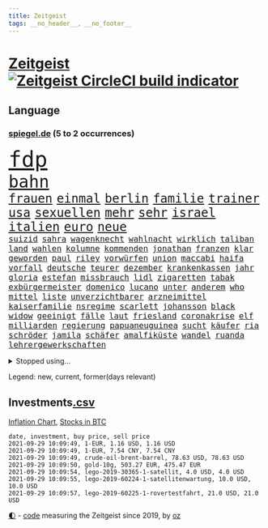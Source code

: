```yaml
---
title: Zeitgeist
tags: __no_header__, __no_footer__
---
```


# [Zeitgeist](https://oliz.io/zeitgeist/) [![Zeitgeist CircleCI build indicator](https://circleci.com/gh/ooz/zeitgeist.svg?style=shield)](https://circleci.com/gh/ooz/zeitgeist)

## Language

<h3><a href="https://www.spiegel.de" target="_blank">spiegel.de</a> (5 to 2 occurrences)</h3>
<p style="font-family:monospace">
<span style="font-size:32pt"><a href="news_links.html#fdp" class="current">fdp</a></span>
<br>
<span style="font-size:25pt"><a href="news_links.html#bahn" class="current">bahn</a></span>
<br>
<span style="font-size:18pt"><a href="news_links.html#frauen" class="current">frauen</a></span>
<span style="font-size:18pt"><a href="news_links.html#einmal" class="current">einmal</a></span>
<span style="font-size:18pt"><a href="news_links.html#berlin" class="current">berlin</a></span>
<span style="font-size:18pt"><a href="news_links.html#familie" class="current">familie</a></span>
<span style="font-size:18pt"><a href="news_links.html#trainer" class="current">trainer</a></span>
<span style="font-size:18pt"><a href="news_links.html#usa" class="current">usa</a></span>
<span style="font-size:18pt"><a href="news_links.html#sexuellen" class="current">sexuellen</a></span>
<span style="font-size:18pt"><a href="news_links.html#mehr" class="current">mehr</a></span>
<span style="font-size:18pt"><a href="news_links.html#sehr" class="current">sehr</a></span>
<span style="font-size:18pt"><a href="news_links.html#israel" class="current">israel</a></span>
<span style="font-size:18pt"><a href="news_links.html#italien" class="current">italien</a></span>
<span style="font-size:18pt"><a href="news_links.html#euro" class="current">euro</a></span>
<span style="font-size:18pt"><a href="news_links.html#neue" class="current">neue</a></span>
<br>
<span style="font-size:12pt"><a href="news_links.html#suizid" class="new">suizid</a></span>
<span style="font-size:12pt"><a href="news_links.html#sahra" class="current">sahra</a></span>
<span style="font-size:12pt"><a href="news_links.html#wagenknecht" class="current">wagenknecht</a></span>
<span style="font-size:12pt"><a href="news_links.html#wahlnacht" class="new">wahlnacht</a></span>
<span style="font-size:12pt"><a href="news_links.html#wirklich" class="current">wirklich</a></span>
<span style="font-size:12pt"><a href="news_links.html#taliban" class="current">taliban</a></span>
<span style="font-size:12pt"><a href="news_links.html#land" class="current">land</a></span>
<span style="font-size:12pt"><a href="news_links.html#wahlen" class="current">wahlen</a></span>
<span style="font-size:12pt"><a href="news_links.html#kolumne" class="current">kolumne</a></span>
<span style="font-size:12pt"><a href="news_links.html#kommenden" class="current">kommenden</a></span>
<span style="font-size:12pt"><a href="news_links.html#jonathan" class="current">jonathan</a></span>
<span style="font-size:12pt"><a href="news_links.html#franzen" class="new">franzen</a></span>
<span style="font-size:12pt"><a href="news_links.html#klar" class="current">klar</a></span>
<span style="font-size:12pt"><a href="news_links.html#geworden" class="current">geworden</a></span>
<span style="font-size:12pt"><a href="news_links.html#paul" class="current">paul</a></span>
<span style="font-size:12pt"><a href="news_links.html#riley" class="new">riley</a></span>
<span style="font-size:12pt"><a href="news_links.html#vorwürfen" class="current">vorwürfen</a></span>
<span style="font-size:12pt"><a href="news_links.html#union" class="current">union</a></span>
<span style="font-size:12pt"><a href="news_links.html#maccabi" class="new">maccabi</a></span>
<span style="font-size:12pt"><a href="news_links.html#haifa" class="new">haifa</a></span>
<span style="font-size:12pt"><a href="news_links.html#vorfall" class="current">vorfall</a></span>
<span style="font-size:12pt"><a href="news_links.html#deutsche" class="current">deutsche</a></span>
<span style="font-size:12pt"><a href="news_links.html#teurer" class="current">teurer</a></span>
<span style="font-size:12pt"><a href="news_links.html#dezember" class="current">dezember</a></span>
<span style="font-size:12pt"><a href="news_links.html#krankenkassen" class="new">krankenkassen</a></span>
<span style="font-size:12pt"><a href="news_links.html#jahr" class="current">jahr</a></span>
<span style="font-size:12pt"><a href="news_links.html#gloria" class="current">gloria</a></span>
<span style="font-size:12pt"><a href="news_links.html#estefan" class="new">estefan</a></span>
<span style="font-size:12pt"><a href="news_links.html#missbrauch" class="current">missbrauch</a></span>
<span style="font-size:12pt"><a href="news_links.html#lidl" class="current">lidl</a></span>
<span style="font-size:12pt"><a href="news_links.html#zigaretten" class="current">zigaretten</a></span>
<span style="font-size:12pt"><a href="news_links.html#tabak" class="new">tabak</a></span>
<span style="font-size:12pt"><a href="news_links.html#exbürgermeister" class="current">exbürgermeister</a></span>
<span style="font-size:12pt"><a href="news_links.html#domenico" class="current">domenico</a></span>
<span style="font-size:12pt"><a href="news_links.html#lucano" class="new">lucano</a></span>
<span style="font-size:12pt"><a href="news_links.html#unter" class="current">unter</a></span>
<span style="font-size:12pt"><a href="news_links.html#anderem" class="current">anderem</a></span>
<span style="font-size:12pt"><a href="news_links.html#who" class="current">who</a></span>
<span style="font-size:12pt"><a href="news_links.html#mittel" class="current">mittel</a></span>
<span style="font-size:12pt"><a href="news_links.html#liste" class="current">liste</a></span>
<span style="font-size:12pt"><a href="news_links.html#unverzichtbarer" class="new">unverzichtbarer</a></span>
<span style="font-size:12pt"><a href="news_links.html#arzneimittel" class="new">arzneimittel</a></span>
<span style="font-size:12pt"><a href="news_links.html#kaiserfamilie" class="new">kaiserfamilie</a></span>
<span style="font-size:12pt"><a href="news_links.html#nsregime" class="current">nsregime</a></span>
<span style="font-size:12pt"><a href="news_links.html#scarlett" class="current">scarlett</a></span>
<span style="font-size:12pt"><a href="news_links.html#johansson" class="current">johansson</a></span>
<span style="font-size:12pt"><a href="news_links.html#black" class="current">black</a></span>
<span style="font-size:12pt"><a href="news_links.html#widow" class="current">widow</a></span>
<span style="font-size:12pt"><a href="news_links.html#geeinigt" class="current">geeinigt</a></span>
<span style="font-size:12pt"><a href="news_links.html#fälle" class="current">fälle</a></span>
<span style="font-size:12pt"><a href="news_links.html#laut" class="current">laut</a></span>
<span style="font-size:12pt"><a href="news_links.html#friesland" class="current">friesland</a></span>
<span style="font-size:12pt"><a href="news_links.html#coronakrise" class="current">coronakrise</a></span>
<span style="font-size:12pt"><a href="news_links.html#elf" class="current">elf</a></span>
<span style="font-size:12pt"><a href="news_links.html#milliarden" class="current">milliarden</a></span>
<span style="font-size:12pt"><a href="news_links.html#regierung" class="current">regierung</a></span>
<span style="font-size:12pt"><a href="news_links.html#papuaneuguinea" class="new">papuaneuguinea</a></span>
<span style="font-size:12pt"><a href="news_links.html#sucht" class="current">sucht</a></span>
<span style="font-size:12pt"><a href="news_links.html#käufer" class="current">käufer</a></span>
<span style="font-size:12pt"><a href="news_links.html#ria" class="new">ria</a></span>
<span style="font-size:12pt"><a href="news_links.html#schröder" class="current">schröder</a></span>
<span style="font-size:12pt"><a href="news_links.html#jamila" class="new">jamila</a></span>
<span style="font-size:12pt"><a href="news_links.html#schäfer" class="current">schäfer</a></span>
<span style="font-size:12pt"><a href="news_links.html#amalfiküste" class="new">amalfiküste</a></span>
<span style="font-size:12pt"><a href="news_links.html#wandel" class="current">wandel</a></span>
<span style="font-size:12pt"><a href="news_links.html#ruanda" class="current">ruanda</a></span>
<span style="font-size:12pt"><a href="news_links.html#lehrergewerkschaften" class="new">lehrergewerkschaften</a></span>
</p>
<details>
<summary>Stopped using...</summary>
<p class="former" style="font-size:12pt">
ersatz(345) locker(345) lukaschenko(345) echte(344) kapitän(344) runter(344) ankunft(343) geschäft(343) kriminelle(343) kurzfristig(343) seitdem(343) arbeiter(342) bars(342) diskutieren(342) fahrzeug(342) fühlt(342) gefüllt(342) reduziert(342) senken(342) 8000(341) attackieren(341) beschreibt(341) erlitten(341) fallzahlen(341) infektionen(341) notfalls(341) verlust(341) zuhause(341) 2016(340) arsenal(340) beamter(340) benjamin(340) beweisen(340) finanzaufsicht(340) france(340) glimpflich(340) intensivbetten(340) leere(340) menge(340) veränderte(340) wunsch(340) bahnhof(339) bar(339) entlastet(339) geboten(339) israelische(339) konzernchef(339) schadet(339) verzweifelt(339) überlebte(339) 99(338) coronazahlen(338) einziges(338) geäußert(338) konfrontiert(338) länge(338) schnee(338) stürmer(338) suchte(338) vorstand(338) ärgert(338) äußert(338) 5(337) altmaier(337) dreimal(337) einstieg(337) einwohner(337) entsprechende(337) giftanschlag(337) gleichberechtigung(337) hinterher(337) islamischen(337) lockdowns(337) metern(337) quote(337) scheidende(337) spaniens(337) swetlana(337) theater(337) tipps(337) ankündigung(336) behandlung(336) bestimmte(336) bundesland(336) christine(336) elisabeth(336) fahrrad(336) investieren(336) islamischer(336) jüdische(336) lukas(336) minute(336) plus(336) rückt(336) stecken(336) tichanowskaja(336) unabhängige(336) verpassen(336) wales(336) überwachung(336) bayerns(335) bitte(335) einzelne(335) einzig(335) entkommen(335) eustaaten(335) fabrik(335) froh(335) hinaus(335) ifoindex(335) kassiert(335) letzter(335) ludwig(335) psg(335) sicherte(335) standort(335) unterzeichnet(335) viren(335) welchem(335) 98(334) einzelnen(334) feuerwehrleute(334) legendären(334) meldete(334) metropolen(334) nancy(334) pocht(334) studieren(334) verschwinden(334) geflogen(333) grundschüler(333) gutachten(333) jury(333) kollege(333) löw(333) mancherorts(333) treten(333) wissenschaft(333) 2500(332) bestimmt(332) billionen(332) eigentümer(332) erkennt(332) fernen(332) großeinsatz(332) künstlerin(332) m(332) rettungsschiff(332) schwindet(332) unbekannten(332) weltwirtschaft(332) coronapolitik(331) dreht(331) feiertagen(331) flüchtlingen(331) haustiere(331) komisch(331) mangelt(331) manuel(331) of(331) organisationen(331) rechtsaußen(331) rekordmeister(331) untersuchungsausschuss(331) verabreicht(331) verschwand(331) 180(330) brachen(330) ecken(330) kulissen(330) lebte(330) leipzigs(330) netanyahu(330) verstärken(330) zustimmung(330) 34(329) bewährungsstrafe(329) drastischen(329) eingesetzt(329) gesprengt(329) karriereberaterin(329) spekuliert(329) toter(329) verteilung(329) wochenüberblick(329) zucker(329) abgebrochen(328) bekämpft(328) bremer(328) dahintersteckt(328) gefördert(328) grande(328) grundlage(328) karte(328) lambrecht(328) meinem(328) schwieg(328) sinn(328) unterlag(328) verantwortlichen(328) durcheinander(327) gefährlicher(327) phil(327) richtet(327) william(327) 13jähriger(326) coronaerkrankung(326) erfindung(326) kimmich(326) lücke(326) behandeln(325) kronprinz(325) langfristig(325) düstere(324) erfuhr(324) herzen(324) hob(324) via(324) behaupten(323) küstenwache(323) tim(323) weite(323) amtsgericht(322) automobilgeschichte(322) begeisterten(322) irren(322) schlappe(322) verschwanden(322) 55(321) abkehr(321) alarmiert(321) bett(321) empfängt(321) gering(321) kontakte(321) sportlerinnen(321) zweites(321) berühmten(320) bob(320) propaganda(320) zivilen(320) boom(319) karin(319) spaltet(319) analysiert(318) erschwert(318) gewinn(318) niedrigere(318) ordnung(318) präsenzunterricht(318) rollt(318) beteiligen(317) bruce(317) dfbpokal(317) spanische(317) zurückgewiesen(317) abseits(316) brandenburger(316) bundesgesundheitsminister(316) getragen(316) rose(316) terrorismus(316) 82(315) aufgestellt(315) aufhalten(315) fortuna(315) hohem(315) mehrerer(315) schulschließungen(315) trauert(315) deutliches(314) erstickt(314) familienministerin(314) fliegt(314) führenden(314) krebs(314) rettung(314) schonen(314) betrogen(313) eigenem(313) heftiger(313) pushbacks(313) risikogruppen(313) km/h(312) menschenrechtsverletzungen(312) philosoph(312) titelverteidiger(312) heftigen(311) kinderpornografie(311) mutationen(311) warfen(311) gelandet(310) arbeitslose(309) erzbistum(309) spahns(309) regierungserklärung(308) sperrte(308) wirbel(308) aktivist(307) ball(307) minderjährigen(307) bundeswehrsoldaten(306) infektionsgeschehen(306) konferenz(306) me(306) einschalten(305) mischung(305) nebenbei(305) cover(304) schalker(304) nirgendwo(302) plötzlichen(302) reus(302) skizziert(302) boni(301) festhalten(301) katharina(301) klees(301) paartherapeutin(301) schade(301) fördern(300) geht's(300) kylian(300) vermieter(300) vorherrschaft(300) dr(299) dreharbeiten(299) provoziert(299) präsidentschaft(299) günther(298) sammelte(298) schulz(298) sturms(297) beschaffung(296) schätzen(295) pilot(294) foto(293) ksk(293) offensichtlich(293) überfordert(293) flüchtete(292) verlegen(292) betrieben(290) engen(289) erfolgreichen(289) gefecht(289) coronaimpfstoffs(288) stellenabbau(288) vorsichtig(288) 56(287) pentagon(285) daheim(284) höhepunkt(284) drohung(282) wirtschaftsleistung(282) gebieten(281) vergleichsweise(279) 85(278) coronaimpfzentrum(278) häuslicher(278) riesigen(277) würdigung(277) 34jährige(274) bestechung(274) beach(273) entführt(273) öffentlichrechtlichen(273) bundeskabinett(272) freiheiten(272) krach(272) rechter(272) würdigt(266) interviews(265) 13jährige(264) abgabe(264) brutalen(263) effekt(263) rüstet(262) pfleger(261) biontech/pfizer(260) bundesligasaison(259) gerammt(257) katzen(257) geheimdienst(255) partnerin(255) souveränität(254) coronavakzine(252) arzneimittelbehörde(251) laufende(250) eingesperrt(249) dürre(247) jener(245) blitz(243) gewinne(241) texte(241) 68(239) heimatland(235) technische(232) kreuzung(231) genießen(230) iv(230) zustimmen(230) stürmten(228) coronainzidenzen(227) ingolstadt(227) erkämpft(225) eigentliche(224) coronamasken(222) eishockeywm(222) gegeneinander(222) angemessene(221) schiebt(221) triumphierte(221) singen(218) estland(217) heutige(214) nationalpark(213) flüsse(211) traumberuf(210) ewigen(209) staatsschutz(207) herausfordern(205) soldatinnen(205) verteuert(204) faust(203) sonderlich(203) chile(202) konkreten(202) trümmern(201) unzureichend(201) geschlossenen(198) beunruhigt(196) belgier(195) g(195) beherrscht(193) fassungslos(192) großmeister(190) recherchiert(190) verlaufen(190) oberverwaltungsgericht(188) unverständnis(188) lösten(187) abgewehrt(182) beschreiben(181) gekippt(181) ministern(181) strebt(181) marvin(180) promille(180) nachrichtendienste(179) startelf(179) usgeheimdienste(179) verantwortliche(178) portugals(177) erledigt(176) szenarien(176) beileid(175) dieter(173) horrende(173) nationaler(173) athen(172) baku(172) vettel(168) bosch(167) durchschnitt(167) missglückten(166) testament(166) besetzen(165) frontal(165) schafften(165) ausrichten(164) beerben(164) campus(164) kürzester(164) verbleib(164) homophobe(163) rauf(163) teilzeit(163) abgeschnitten(162) kanzlerkandidatin(162) entschlossen(161) kleinflugzeug(161) aussprache(160) charité(160) eigentore(160) mexikos(160) fahrlässiger(159) coronainzidenz(158) gucken(158) zoff(158) ostküste(157) rennstall(157) angebote(155) unis(155) konsumiert(153) sterblichen(152) aufreger(151) kellner(151) heiter(150) modellprojekt(150) gelitten(149) broadway(148) enthalten(148) frauenbundesliga(148) selbstmordattentäter(148) abbas(147) niels(146) samoa(146) tunnel(146) nordamerika(145) erfülle(144) exverfassungsschutzchef(144) blutigen(143) werte(142) pflegen(141) lebensgefährliche(139) schädlichen(138) neukölln(137) reederei(137) sozialleistungen(137) weimarer(136) gegensatz(135) massachusetts(134) mbappé(134) motorrad(134) entschlüsseln(133) poleposition(133) ladesäulen(132) baerbocks(131) finales(130) transfer(130) genesene(129) vereine(129) albanien(128) bundeswehrhelfer(128) großfeuer(128) auseinandersetzen(127) machtoptionen(127) square(126) trost(126) verwirren(126) lediglich(125) louisa(125) prix(125) 2013(124) vita(124) vize(124) bio(122) skateboarden(121) hofmann(120) heimkehr(119) lobbyisten(117) usverteidigungsministerium(117) vegane(117) feierlichkeiten(115) fähre(115) seltenes(115) folgten(113) nachbesserungen(113) reicher(112) dauerregen(111) p(111) wachsenden(111) gewerkschafter(110) lebenslauf(110) birgt(109) genossen(109) gewitter(109) nahostkonflikt(109) betreiberfirma(108) nepal(108) zugeschlagen(108) selbstbewusstsein(107) beschränkt(106) dorthin(106) peinlich(106) rundfahrt(106) kommentieren(105) litten(105) seeweg(105) solar(105) wessen(105) mangelhafter(103) überfielen(103) vielfaches(102) papa(101) usstreitkräfte(101) beleidigten(100) heimischen(100) teuerung(100) decke(99) gottesdienst(99) unglaublich(99) zerstörungen(99) arrangieren(98) ausreise(97) lahmlegen(97) stellenweise(97) außergewöhnliches(96) menschenrechtsaktivistin(96) monaco(96) bundesligaspiel(95) fünfjähriger(95) klettern(95) verräter(95) atomkraftwerk(94) my(94) pandemien(94) princess(94) unterschreibt(94) beschäftigung(93) flugzeugträger(93) comebackversuch(91) terroranschlägen(91) abrechnungsbetrug(90) ausgebremst(90) ewa(90) ideale(90) mafiosos(90) pajor(90) 14jährige(89) bachelet(89) fallschirm(89) gruppenphase(89) optisch(89) begnügen(88) kontingente(88) visum(88) fachkräftemangel(87) knochen(87) kohlschreiber(87) soweit(87) welterfolg(87) massengrab(86) lincoln(85) jemals(84) meiden(84) nashville(84) pendler(84) warburgbank(84) ambitionierte(83) ausgehandelt(83) brandanschläge(83) deltavariante(83) gesänge(83) janeiro(83) regierungsbündnis(83) regnete(83) systeme(83) sätzen(83) deutschebanktochter(82) gescheiterten(82) lloyd(82) starkregen(82) tragweite(82) unverändert(82) webber(82) zollbeamten(82) bundespolizist(81) finde(81) linker(81) punkband(81) veränderter(81) überzogene(81) entsorgt(80) forderungskatalog(80) schmale(80) wahlkampfchef(80) begannen(79) britta(79) leichtverletzte(79) pflegebranche(79) regenfälle(79) aktienfonds(78) atalay(78) brannte(78) coronaursprung(78) ernste(78) fluggesellschaften(78) hebel(78) pinar(78) südeuropa(78) ultrarechte(77) überbrückungshilfe(77) auswärtige(76) siebeneinhalb(76) zehnjährige(76) ansteckungsgefahr(75) bruchteil(75) höhn(75) luftschläge(75) mester(75) sixt(75) unterliegen(75) beeindruckende(74) grieche(74) hymne(74) sommerpause(74) behauptete(73) niedergelegt(73) bahnt(72) fehlerhaft(72) trubel(72) börsenwert(71) dominant(71) pfiffe(71) rechenzentren(71) sehenswerten(71) standstreifen(71) verlagern(71) 1963(70) blei(70) klubszene(70) umweltgründen(70) kader(69) millionenentschädigung(69) pandabären(69) rotten(69) totschlag(69) uganda(69) gefährdeten(68) geurteilt(68) mind(68) tatsachen(68) verbiete(68) yang(68) füllen(67) johnny(67) stockt(67) theory(67) ungerechte(67) willkür(67) 72(66) antrittsbesuch(66) aufgeflogen(66) existiert(66) neugeborene(66) warteten(66) zurückgelassen(66) sätze(65) begnadigt(64) chefs(64) eingriff(64) heim(64) minijobs(64) restriktive(64) süddeutschland(64) vertretungen(64) 24jährige(63) antrat(63) ginter(63) küssen(63) offensivspieler(63) wüten(63) ed(62) euroraum(62) expertengremium(62) hauseinsturz(62) uss(62) bundeswehreinsatz(61) gräbern(61) querschläger(61) symptomen(61) wahlprogramme(61) bundesverkehrsminister(60) ridle(60) tagessieg(60) vermeintlicher(60) absurden(59) abwehrchef(59) auslöste(59) axel(59) blutspritzer(59) frühes(59) gesprächsangebot(59) glatte(59) gorillas(59) impfstoffproduktion(59) murray(59) out(59) bestürzt(58) betrachten(58) fläche(58) kolumnistin(58) sieglos(58) usstützpunkt(58) ausfliegen(57) emviertelfinale(57) podolski(57) selbstmordanschlag(57) steuerkonzept(57) wäldern(57) überfüllte(57) auslandspodcast(56) aussagekräftig(56) evakuierung(56) feiernde(56) gleitet(56) hassverbrechen(56) ludwigsburg(56) miloš(56) oberbürgermeisterin(56) zeman(56) 2007(55) bliebe(55) leblos(55) nerdige(55) slowene(55) 25jähriger(54) frist(54) strikten(54) umzug(54) usarmee(54) blind(53) brandballons(53) coop(53) daxkonzerne(53) hüfte(53) interstate(53) krachte(53) miliz(53) resolution(53) tanklaster(53) anschaffung(52) begeisterung(52) hafer(52) nils(52) politt(52) seltsam(52) sicherer(52) 36jährige(51) belästigungen(51) brillante(51) errichtet(51) niederschlag(51) ortskräften(51) sommerloch(51) evakuierungen(50) hanau(50) schrecklich(50) sturmgewehr(50) unbestimmte(50) beatles(49) bülow(49) geklettert(49) maps(49) wehen(49) augsburger(48) stadions(48) wanderer(48) 14jähriger(47) außergewöhnliche(47) heißluftballon(47) hoteleinsturz(47) signalwirkung(47) gelaufen(46) grausam(46) herzlich(46) lax(46) luftreinigern(46) uswahlrecht(46) vollständige(46) überflutungen(46) anschlagsserie(45) crown(45) einsetzt(45) erftstadt(45) gebeutelt(45) mads(45) quälen(45) transferticker(45) beinen(44) flutgebieten(44) freundeskreis(44) gedroht(44) manch(44) wmkampf(44) beirat(43) córdoba(43) juristischen(43) kreativ(43) salz(43) spot(43) begründen(42) installiert(42) löbel(42) nikolas(42) schilderte(42) abfall(41) beseitigen(41) erftstadtblessem(41) gags(41) milliardengeschäft(41) olympisch(41) schätzt(41) spa(41) berufsgruppen(40) externen(40) iocpräsident(40) qualifiziert(40) vertragsverlängerung(40) kette(39) kommando(39) schwimmt(39) besserwisserei(38) comedy(38) coronaimpfpflicht(38) dirigentin(38) erfassung(38) flutkatastophe(38) goldmedaillen(38) pistols(38) taekwondokämpferin(38) tu(38) vergebens(38) wahlkampfdebatte(38) bitter(37) cdubundestagsabgeordneten(37) deiche(37) hinkt(37) rettungshubschrauber(37) verkaufte(37) frech(36) fukushima(36) fußballtransferticker(36) havannasyndrom(36) jüngster(36) spezialteam(36) usdiplomaten(36) wette(36) überschwemmt(36) cell(35) donda(35) gärtner(35) kais(35) stromschlag(35) tunesier(35) vizepräsidentin(35) lastenrad(34) ortschaften(34) broadcast(33) fußballerin(33) görlitz(33) hilfeleistung(33) rtlmoderatorin(33) supermärkte(33) tvspot(33) usnotenbank(33) würdigen(33) überflutung(33) algerier(32) eröffnungsfeier(32) atomwaffen(31) aufräumarbeiten(31) gladbacher(31) hauptsache(31) kuriosem(31) kurzsichtig(31) neffe(31) stonehenge(31) streitthemen(31) tierreich(31) verpatzt(31) friedhof(30) gemeint(30) sechsmal(30) usedom(30) 20000(29) bilanzen(29) lebensrealität(29) nachträglich(29) pandazwillinge(29) rutscht(29) staudamm(29) unterdrückung(29) verpassten(29) 700(28) gekocht(28) querdenkerprotesten(28) zutiefst(28) angreifern(27) autovermieter(27) azzedine(27) binden(27) erging(27) griffin(27) lagab(27) sektor(27) triumphs(27) windstrom(27) wochenenden(27) zivile(27) ächzt(27) ausmaße(26) cunha(26) entkam(26) gerissen(26) industriegebiet(26) personalausweis(26) shady(26) öffentlicher(26) fiskus(25) kalifornier(25) regnet(25) ukrainische(25) übereinstimmend(25) 70jährige(24) ibiza(24) polizeigewahrsam(24) schulstart(24) strafrechtliche(24) stralsund(24) geringsten(23) heinz(23) bürgerlichen(22) erntehelfer(22) seth(22) toilettenpause(22) berechnet(21) landebahn(21) lernte(21) like(21) rügen(21) 190(20) epidemische(20) existenzsorgen(20) kumpel(20) stagniert(20) surfen(20) unübersichtlich(20) ausbildungsverträge(19) bahnvorstand(19) einschlug(19) fahrlässigen(19) fußballtrainer(19) spdwahlkampf(19) typischen(19) usbotschaft(19) 15jährigen(18) demonstrierende(18) greifswald(18) pfefferspray(18) speiseplan(18) 90/die(17) achtet(17) bryan(17) stone(17) euböa(16) knast(16) waldes(16) denverclanstar(15) mobbingvorwürfe(15) tabellenführer(15) verbrannt(15) bobic(14) bundesligastart(14) datteln(14) elvis(14) hoffenheim(14) händen(14) taugen(14) absicherung(13) autopilot(13) einbringen(13) gedränge(13) ingrid(13) inzidenzwert(13) nachbarstaaten(13) schiffsstau(13) anzieht(12) dflchefin(12) evakuierungsflüge(12) rundfunks(12) saisonauftakt(12) schicksale(12) sicherheitsexperte(12) topklub(12) topstürmer(12) verspürt(12) bahnmanagements(11) druckmittel(11) erhöhter(11) exemplar(11) freundliche(11) geleistet(11) talibanführer(11)
</p>
</details>
<p>Legend: <span class="new">new</span>, <span class="current">current</span>, <span class="former">former(days relevant)</span></p>

## Investments[.csv](investments.csv)

[Inflation Chart](https://inflationchart.com),
[Stocks in BTC](https://stonksinbtc.xyz/)

```
date, investment, buy price, sell price
2021-09-29 10:09:49, 1-EUR, 1.16 USD, 1.16 USD
2021-09-29 10:09:49, 1-EUR, 7.54 CNY, 7.54 CNY
2021-09-29 10:09:49, crude-oil-brent-barrel, 78.63 USD, 78.63 USD
2021-09-29 10:09:50, gold-10g, 503.27 EUR, 475.47 EUR
2021-09-29 10:09:54, lego-2019-30365-1-satellit, 4.0 USD, 4.0 USD
2021-09-29 10:09:55, lego-2019-60224-1-satellitenwartung, 10.0 USD, 10.0 USD
2021-09-29 10:09:57, lego-2019-60225-1-rovertestfahrt, 21.0 USD, 21.0 USD
```

<footer>
<a href="javascript:toggleTheme()" class="nav">🌓</a>
- <a href="https://github.com/ooz/zeitgeist">code</a> measuring the Zeitgeist since 2019, by <a href="https://oliz.io">oz</a>
</footer>

